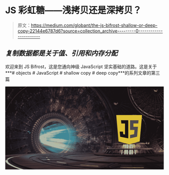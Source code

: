 # JS 彩虹糖——浅拷贝还是深拷贝？

> 原文：<https://medium.com/globant/the-js-bifrost-shallow-or-deep-copy-22144e6787d6?source=collection_archive---------0----------------------->

## ***复制数据都是关于值、引用和内存分配***

欢迎来到 JS Bifrost，这是您通向神级 JavaScript 坚实基础的道路。这是关于***# objects # JavaScript # shallow copy # deep copy***的系列文章的第三篇

![](img/00e8ffd6beaa969549f0baa2c8193e7f.png)